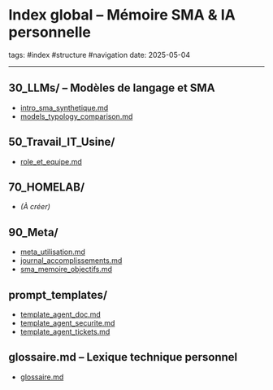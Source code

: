 # Index global – Mémoire SMA & IA personnelle

tags: #index #structure #navigation
date: 2025-05-04

---

## 30_LLMs/ – Modèles de langage et SMA

- [intro_sma_synthetique.md](30_LLMs/intro_sma_synthetique.md)
- [models_typology_comparison.md](30_LLMs/models_typology_comparison.md)

## 50_Travail_IT_Usine/

- [role_et_equipe.md](50_Travail_IT_Usine/role_et_equipe.md)

## 70_HOMELAB/

- *(À créer)*

## 90_Meta/

- [meta_utilisation.md](90_Meta/meta_utilisation.md)
- [journal_accomplissements.md](90_Meta/journal_accomplissements.md)
- [sma_memoire_objectifs.md](90_Meta/sma_memoire_objectifs.md)

## prompt_templates/

- [template_agent_doc.md](prompt_templates/template_agent_doc.md)
- [template_agent_securite.md](prompt_templates/template_agent_securite.md)
- [template_agent_tickets.md](prompt_templates/template_agent_tickets.md)

## glossaire.md – Lexique technique personnel

- [glossaire.md](glossaire.md)